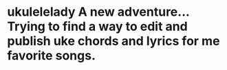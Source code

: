 ukulelelady A new adventure... Trying to find a way to edit and publish uke chords and lyrics for me favorite songs. 
===========
